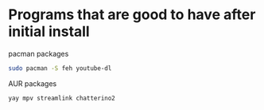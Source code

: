 # Programs that are good to have after initial install
pacman packages
```bash
sudo pacman -S feh youtube-dl
```
AUR packages
```bash
yay mpv streamlink chatterino2
```

